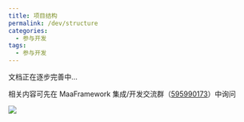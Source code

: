 ```yaml
---
title: 项目结构
permalink: /dev/structure
categories:
  - 参与开发
tags:
  - 参与开发
---
```


文档正在逐步完善中...

相关内容可先在 MaaFramework 集成/开发交流群（[595990173](https://qm.qq.com/q/gqSv6ukjV8)）中询问

![](/drawcakes.jpg)
